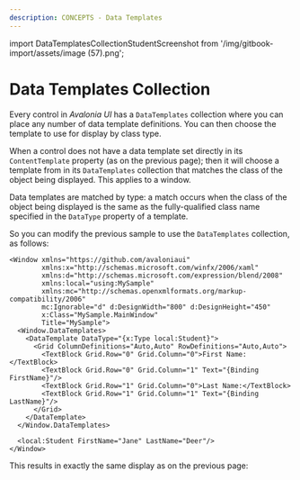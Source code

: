 ```yaml
---
description: CONCEPTS - Data Templates
---
```


import DataTemplatesCollectionStudentScreenshot from '/img/gitbook-import/assets/image (57).png';

# Data Templates Collection

Every control in _Avalonia UI_ has a `DataTemplates` collection where you can place any number of data template definitions. You can then choose the template to use for display by class type. 

When a control does not have a data template set directly in its `ContentTemplate` property (as on the previous page); then it will choose a template from in its `DataTemplates` collection that matches the class of the object being displayed.  This applies to a window.

Data templates are matched by type: a match occurs when the class of the object being displayed is the same as the fully-qualified class name specified in the `DataType` property of a template.

So you can modify the previous sample to use the `DataTemplates` collection, as follows:

```markup
<Window xmlns="https://github.com/avaloniaui"
        xmlns:x="http://schemas.microsoft.com/winfx/2006/xaml"
        xmlns:d="http://schemas.microsoft.com/expression/blend/2008"
        xmlns:local="using:MySample"
        xmlns:mc="http://schemas.openxmlformats.org/markup-compatibility/2006"
        mc:Ignorable="d" d:DesignWidth="800" d:DesignHeight="450"
        x:Class="MySample.MainWindow"
        Title="MySample">
  <Window.DataTemplates>
    <DataTemplate DataType="{x:Type local:Student}">
      <Grid ColumnDefinitions="Auto,Auto" RowDefinitions="Auto,Auto">
        <TextBlock Grid.Row="0" Grid.Column="0">First Name:</TextBlock>
        <TextBlock Grid.Row="0" Grid.Column="1" Text="{Binding FirstName}"/>
        <TextBlock Grid.Row="1" Grid.Column="0">Last Name:</TextBlock>
        <TextBlock Grid.Row="1" Grid.Column="1" Text="{Binding LastName}"/>
      </Grid>
    </DataTemplate>
  </Window.DataTemplates>
  
  <local:Student FirstName="Jane" LastName="Deer"/>
</Window>
```

This results in exactly the same display as on the previous page:

<img src={DataTemplatesCollectionStudentScreenshot} alt=""/>


